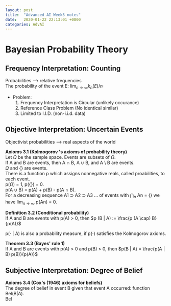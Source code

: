```yaml
---
layout: post
title:  "Advanced AI Week3 notes"
date:   2020-01-22 22:13:01 +0800
categories: AdvAI
---
```


# Bayesian Probability Theory  

## Frequency Interpretation: Counting  
Probabilities --> relative frequencies  
The probability of the event E: $\lim_{n \to \infty} k_n (E) / n$  

* Problem:  
	1. Frequency Interpretation is Circular (unlikely occurance) 
	2. Reference Class Problem (No identical similar)  
	3. Limited to I.I.D. (non-i.i.d. data)  

## Objective Interpretation: Uncertain Events  
Objectivist probabilities --> real aspects of the world  

**Axioms 3.1 (Kolmogorov 's axioms of probability theory)**  
Let $\Omega$ be the sample space. Events are subsets of $\Omega$.  
If A and B are events, then A $\cap$ B, A $\cup$ B, and A \ B are events.  
$\Omega$ and \{\} are events.  
There is a function p which assigns nonnegative reals, called proabilities, to each event.  
p($\Omega$) = 1, p(\{\}) = 0.  
p(A $\cup$ B) = p(A) + p(B) - p(A $\cap$ B).  
For a decreasing sequence A1 $\supset$ A2 $\supset$ A3 ... of events with $\bigcap_n$ An = \{\} we have $\lim_{n \to \infty}$ p(An) = 0.  

**Definition 3.2 (Conditional probability)**  
If A and B are events with p(A) > 0, then $p (B | A) := \frac{p (A \cap) B}{p(A)}$  

p($\cdot$ \| A) is also a probability measure, if p($\cdot$) satisfies the Kolmogorov axioms.  

**Theorem 3.3 (Bayes' rule 1)**  
If A and B are events with p(A) > 0 and p(B) > 0, then $p(B | A) = \frac{p(A | B) p(B)}{p(A)}$  

## Subjective Interpretation: Degree of Belief  
**Axioms 3.4 (Cox's (1946) axioms for beliefs)**  
The degree of belief in event B given that event A occurred: function Bel(B|A).  
Bel